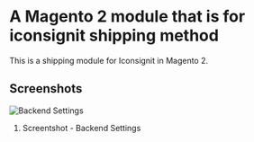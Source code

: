 A Magento 2 module that is for iconsignit shipping method
==================

This is a shipping module for Iconsignit in Magento 2.

Screenshots
-----------
![Backend Settings](https://repository-images.githubusercontent.com/397394827/17bbcb36-787d-4afb-a7c7-a7e337ae81ac "Backend Settings")
1. Screentshot - Backend Settings

